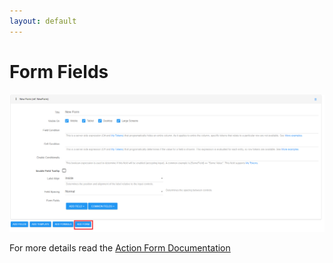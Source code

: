 ```yaml
---
layout: default
---
```


# Form Fields

![add-form](/action-grid\fields\assets\add-form.png)

For more details read the [Action Form Documentation](\action-form)